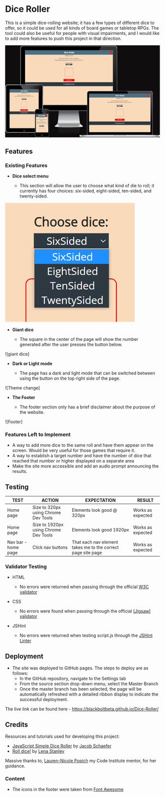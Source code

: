 #  Dice Roller

This is a simple dice-rolling website; it has a few types of different dice to offer, so it could be used for all kinds of board games or tabletop RPGs. The tool could also be useful for people with visual impairments, and I would like to add more features to push this project in that direction.

![Responsive Mockup](assets/images/responsive-screens.png)

## Features 

### Existing Features

- __Dice select menu__

  - This section will allow the user to choose what kind of die to roll; it currently has four choices: six-sided, eight-sided, ten-sided, and twenty-sided.

![Dice select](assets/images/dice-select.png)

- __Giant dice__

  - The square in the center of the page will show the number generated after the user presses the button below.

![giant dice]

- __Dark or Light mode__

  - The page has a dark and light mode that can be switched between using the button on the top right side of the page.

![Theme change]

- __The Footer__ 

  - The footer section only has a brief disclaimer about the purpose of the website.

![Footer]


### Features Left to Implement

- A way to add more dice to the same roll and have them appear on the screen. Would be very useful for those games that require it.
- A way to establish a target number and have the number of dice that reached that number or higher displayed on a separate area
- Make the site more accessible and add an audio prompt announcing the results.

## Testing 

**TEST** | **ACTION** | **EXPECTATION** | **RESULT** 
----------|----------|----------|----------
Home page	| Size to 320px using Chrome Dev Tools	| Elements look good @ 320px | Works as expected
Home page	| Size to 1920px using Chrome Dev Tools | Elements look good 1920px | Works as expected
Nav bar - home page | Click nav buttons | That each nav element takes me to the correct page site page | Works as expected


### Validator Testing 

- HTML
  - No errors were returned when passing through the official [W3C validator](https://blackboltbeta.github.io/Dice-Roller/)
- CSS
  - No errors were found when passing through the official [(Jigsaw) validator](https://jigsaw.w3.org/css-validator/validator?uri=https%3A%2F%2Fblackboltbeta.github.io%2FDice-Roller%2F&profile=css3svg&usermedium=all&warning=1&vextwarning=&lang=en)

- JSHint
  - No errors were returned when testing script.js through the [JSHint Linter](https://jshint.com/)

## Deployment

 
- The site was deployed to GitHub pages. The steps to deploy are as follows: 
  - In the GitHub repository, navigate to the Settings tab 
  - From the source section drop-down menu, select the Master Branch
  - Once the master branch has been selected, the page will be automatically refreshed with a detailed ribbon display to indicate the successful deployment. 

The live link can be found here - https://blackboltbeta.github.io/Dice-Roller/


## Credits 

Resources and tutorials used for developing this project:
- [JavaScript Simple Dice Roller](https://codepen.io/Pyremell/pen/eZGGXX/) by [Jacob Schaefer](https://codepen.io/Pyremell)
-  [Roll dice!](https://codepen.io/lenasta92579651/pen/yLeVmdW) by [Lena Stanley](https://codepen.io/lenasta92579651/)

Massive thanks to, [Lauren-Nicole Popich](https://www.linkedin.com/in/lauren-nicole-popich-1ab87539/) my Code Institute mentor, for her guidance.

### Content 

- The icons in the footer were taken from [Font Awesome](https://fontawesome.com/)